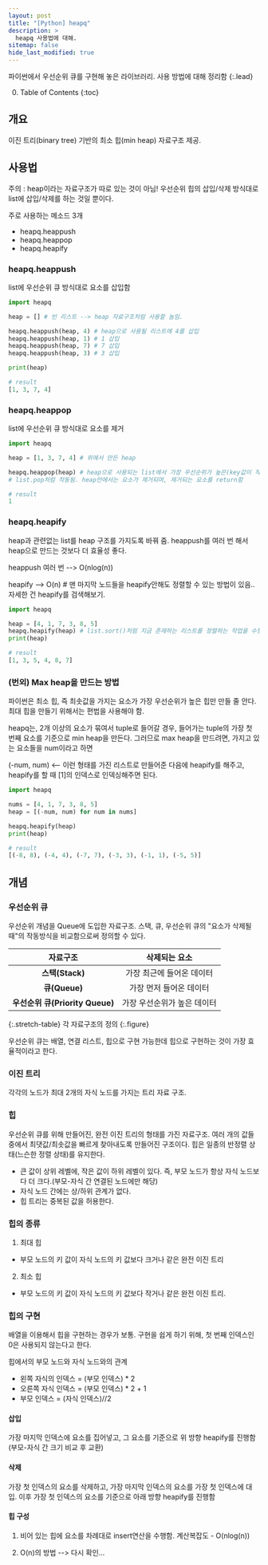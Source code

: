 ```yaml
---
layout: post
title: "[Python] heapq"
description: >
  heapq 사용법에 대해.
sitemap: false
hide_last_modified: true
---
```


파이썬에서 우선순위 큐를 구현해 놓은 라이브러리. 사용 방법에 대해 정리함
{:.lead}

0. Table of Contents
{:toc}


## 개요

이진 트리(binary tree) 기반의 최소 힙(min heap) 자료구조 제공.

## 사용법

주의 : heap이라는 자료구조가 따로 있는 것이 아님! 우선순위 힙의 삽입/삭제 방식대로 list에 삽입/삭제를 하는 것일 뿐이다.

주로 사용하는 메소드 3개
- heapq.heappush
- heapq.heappop
- heapq.heapify


### heapq.heappush

list에 우선순위 큐 방식대로 요소를 삽입함

~~~python
import heapq

heap = [] # 빈 리스트 --> heap 자료구조처럼 사용할 놈임.

heapq.heappush(heap, 4) # heap으로 사용될 리스트에 4를 삽입
heapq.heappush(heap, 1) # 1 삽입
heapq.heappush(heap, 7) # 7 삽입
heapq.heappush(heap, 3) # 3 삽입

print(heap)
~~~
~~~python
# result
[1, 3, 7, 4]
~~~

### heapq.heappop

list에 우선순위 큐 방식대로 요소를 제거

~~~python
import heapq

heap = [1, 3, 7, 4] # 위에서 만든 heap

heapq.heappop(heap) # heap으로 사용되는 list에서 가장 우선순위가 높은(key값이 작은) 값을 제거함.
# list.pop처럼 작동됨. heap안에서는 요소가 제거되며, 제거되는 요소를 return함
~~~

~~~python
# result
1
~~~

### heapq.heapify

heap과 관련없는 list를 heap 구조를 가지도록 바꿔 줌. heappush를 여러 번 해서 heap으로 만드는 것보다 더 효율성 좋다.

heappush 여러 번 --> O(nlog(n))

heapify --> O(n) # 맨 마지막 노드들을 heapify안해도 정렬할 수 있는 방법이 있음.. 자세한 건 heapify를 검색해보기.

~~~python
import heapq

heap = [4, 1, 7, 3, 8, 5]
heapq.heapify(heap) # list.sort()처럼 지금 존재하는 리스트를 정렬하는 작업을 수행. 새로운 리스트를 return하지 않는다. 주의하길.
print(heap)
~~~

~~~python
# result
[1, 3, 5, 4, 8, 7]
~~~


### (번외) Max heap을 만드는 방법

파이썬은 최소 힙, 즉 최솟값을 가지는 요소가 가장 우선순위가 높은 힙만 만들 줄 안다.
최대 힙을 만들기 위해서는 편법을 사용해야 함.

heapq는, 2개 이상의 요소가 묶여서 tuple로 들어갈 경우, 들어가는 tuple의 가장 첫 번째 요소를 기준으로 min heap을 만든다. 그러므로 max heap을 만드려면, 가지고 있는 요소들을 num이라고 하면

(-num, num) <-- 이런 형태를 가진 리스트로 만들어준 다음에 heapify를 해주고, heapify를 할 때 [1]의 인덱스로 인덱싱해주면 된다.

~~~python
import heapq

nums = [4, 1, 7, 3, 8, 5]
heap = [(-num, num) for num in nums]

heapq.heapify(heap)
print(heap)
~~~

~~~python
# result
[(-8, 8), (-4, 4), (-7, 7), (-3, 3), (-1, 1), (-5, 5)]
~~~





## 개념

### 우선순위 큐

우선순위 개념을 Queue에 도입한 자료구조. 스택, 큐, 우선순위 큐의 "요소가 삭제될 때"의 작동방식을 비교함으로써 정의할 수 있다.

|**자료구조**|**삭제되는 요소**|
|:-------:|:-------:|
|**스택(Stack)**|가장 최근에 들어온 데이터|
|**큐(Queue)**|가장 먼저 들어온 데이터|
|**우선순위 큐(Priority Queue)**|가장 우선순위가 높은 데이터|
{:.stretch-table}
각 자료구조의 정의
{:.figure}

우선순위 큐는 배열, 연결 리스트, 힙으로 구현 가능한데 힙으로 구현하는 것이 가장 효율적이라고 한다.

### 이진 트리

각각의 노드가 최대 2개의 자식 노드를 가지는 트리 자료 구조.

### 힙

우선순위 큐를 위해 만들어진, 완전 이진 트리의 형태를 가진 자료구조. 여러 개의 값들 중에서 최댓값/최솟값을 빠르게 찾아내도록 만들어진 구조이다.
힙은 일종의 반정렬 상태(느슨한 정렬 상태)를 유지한다.
- 큰 값이 상위 레벨에, 작은 값이 하위 레벨이 있다. 즉, 부모 노드가 항상 자식 노드보다 더 크다.(부모-자식 간 연결된 노드에만 해당)
- 자식 노드 간에는 상/하위 관계가 없다.
- 힙 트리는 중복된 값을 허용한다.

### 힙의 종류

1. 최대 힙
 - 부모 노드의 키 값이 자식 노드의 키 값보다 크거나 같은 완전 이진 트리
2. 최소 힙
 - 부모 노드의 키 값이 자식 노드의 키 값보다 작거나 같은 완전 이진 트리.


### 힙의 구현

배열을 이용해서 힙을 구현하는 경우가 보통. 구현을 쉽게 하기 위해, 첫 번째 인덱스인 0은 사용되지 않는다고 한다.

힙에서의 부모 노드와 자식 노드와의 관계
- 왼쪽 자식의 인덱스 = (부모 인덱스) * 2
- 오른쪽 자식 인덱스 = (부모 인덱스) * 2 + 1
- 부모 인덱스 = (자식 인덱스)//2


#### 삽입

가장 마지막 인덱스에 요소를 집어넣고, 그 요소를 기준으로 위 방향 heapify를 진행함(부모-자식 간 크기 비교 후 교환)

#### 삭제

가장 첫 인덱스의 요소를 삭제하고, 가장 마지막 인덱스의 요소를 가장 첫 인덱스에 대입. 이후 가장 첫 인덱스의 요소를 기준으로 아래 방향 heapify를 진행함

#### 힙 구성

1. 비어 있는 힙에 요소를 차례대로 insert연산을 수행함. 계산복잡도 - O(nlog(n))

2. O(n)의 방법 --> 다시 확인...

